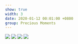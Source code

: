 ```yaml
---
show: true
width: 3
date: 2020-01-12 00:01:00 +0800
group: Precious Moments
---
```

<div>
  <img src="{{ 'assets/images/travel/IMG_2320.jpeg' | relative_url }}" class="img-fluid rounded-xl" >
  <img src="{{ 'assets/images/travel/IMG_2333.jpeg' | relative_url }}" class="img-fluid rounded-xl" >
  <img src="{{ 'assets/images/travel/IMG_37789.jpeg' | relative_url }}" class="img-fluid rounded-xl" >
  <img src="{{ 'assets/images/travel/IMG_37799.jpeg' | relative_url }}" class="img-fluid rounded-xl" >
</div>
